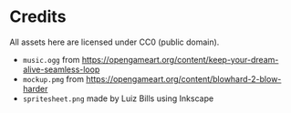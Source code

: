 # Credits

All assets here are licensed under CC0 (public domain).

- `music.ogg` from https://opengameart.org/content/keep-your-dream-alive-seamless-loop
- `mockup.pmg` from https://opengameart.org/content/blowhard-2-blow-harder
- `spritesheet.png` made by Luiz Bills using Inkscape
